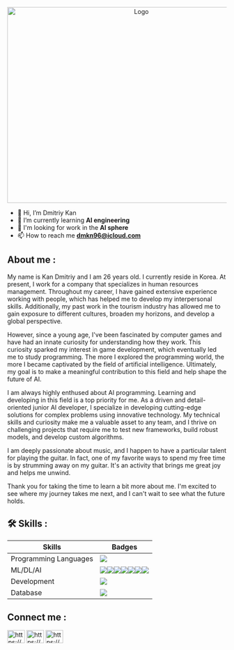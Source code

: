 <p align="center">
    <img src="https://media3.giphy.com/media/v1.Y2lkPTc5MGI3NjExNzEwYTEzNTA3YTU5NzY2NjA2NzFlZmJmYTQ3ODM2YjNjZTNmOGZkOCZjdD1z/juua9i2c2fA0AIp2iq/giphy.gif" alt="Logo" width="600" height="450">
 </p>
 
- 👋 Hi, I’m Dmitriy Kan 
- 🌱 I’m currently learning **AI engineering**
- 👯 I'm looking for work in the **AI sphere**
- 📫 How to reach me **dmkn96@icloud.com**
 
## About me :
My name is Kan Dmitriy and I am 26 years old. I currently reside in Korea. At present, I work for a company that specializes in human resources management. Throughout my career, I have gained extensive experience working with people, which has helped me to develop my interpersonal skills. Additionally, my past work in the tourism industry has allowed me to gain exposure to different cultures, broaden my horizons, and develop a global perspective.

However, since a young age, I've been fascinated by computer games and have had an innate curiosity for understanding how they work. This curiosity sparked my interest in game development, which eventually led me to study programming. The more I explored the programming world, the more I became captivated by the field of artificial intelligence. Ultimately, my goal is to make a meaningful contribution to this field and help shape the future of AI.

I am always highly enthused about AI programming. Learning and developing in this field is a top priority for me. As a driven and detail-oriented junior AI developer, I specialize in developing cutting-edge solutions for complex problems using innovative technology. My technical skills and curiosity make me a valuable asset to any team, and I thrive on challenging projects that require me to test new frameworks, build robust models, and develop custom algorithms.

I am deeply passionate about music, and I happen to have a particular talent for playing the guitar. In fact, one of my favorite ways to spend my free time is by strumming away on my guitar. It's an activity that brings me great joy and helps me unwind.

Thank you for taking the time to learn a bit more about me. I'm excited to see where my journey takes me next, and I can't wait to see what the future holds.

## 🛠 Skills :

| Skills             | Badges                                                                |
| ----------------- | ------------------------------------------------------------------ |
| Programming Languages | <img src="https://img.shields.io/badge/python-3670A0?style=for-the-badge&logo=python&logoColor=ffdd54"> |
| ML/DL/AI |  <img src="https://img.shields.io/badge/Keras-%23D00000.svg?style=for-the-badge&logo=Keras&logoColor=white"><img src="https://img.shields.io/badge/Matplotlib-%23ffffff.svg?style=for-the-badge&logo=Matplotlib&logoColor=black"><img src="https://img.shields.io/badge/numpy-%23013243.svg?style=for-the-badge&logo=numpy&logoColor=white"><img src="https://img.shields.io/badge/pandas-%23150458.svg?style=for-the-badge&logo=pandas&logoColor=white"><img src="https://img.shields.io/badge/scikit--learn-%23F7931E.svg?style=for-the-badge&logo=scikit-learn&logoColor=white"><img src="https://img.shields.io/badge/SciPy-%230C55A5.svg?style=for-the-badge&logo=scipy&logoColor=white"><img src="https://img.shields.io/badge/TensorFlow-%23FF6F00.svg?style=for-the-badge&logo=TensorFlow&logoColor=white"> |
| Development | <img src="https://img.shields.io/badge/flask-%23000.svg?style=for-the-badge&logo=flask&logoColor=white"> |
| Database | <img src="https://img.shields.io/badge/mysql-%2300f.svg?style=for-the-badge&logo=mysql&logoColor=white"> |

## Connect me :
<p align="left">
<a href="https://linkedin.com/in/dmkn96" target="blank"><img align="center" src="https://raw.githubusercontent.com/rahuldkjain/github-profile-readme-generator/master/src/images/icons/Social/linked-in-alt.svg" alt="https://www.linkedin.com/in/dmkn96/" height="30" width="40" /></a>
<a href="https://fb.com/https://www.facebook.com/profile.php?id=100073404865386&mibextid=zbwkwl" target="blank"><img align="center" src="https://raw.githubusercontent.com/rahuldkjain/github-profile-readme-generator/master/src/images/icons/Social/facebook.svg" alt="https://www.facebook.com/profile.php?id=100073404865386&mibextid=zbwkwl" height="30" width="40" /></a>
<a href="https://linkedin.com/in/dmkn96" target="blank"><img align="center" src="https://raw.githubusercontent.com/rahuldkjain/github-profile-readme-generator/master/src/images/icons/Social/linked-in-alt.svg" alt="https://www.linkedin.com/in/dmkn96/" height="30" width="40" /></a>
</p>
